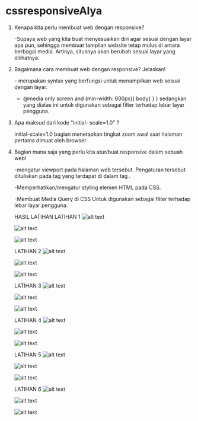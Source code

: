 # cssresponsiveAlya
1. Kenapa kita perlu membuat web dengan responsive?

    -Supaya web yang kita buat menyesuaikan diri agar sesuai dengan layar apa pun, sehingga membuat tampilan website tetap mulus di          antara berbagai media. Artinya, situsnya akan berubah sesuai layar yang dilihatnya. 
2. Bagaimana cara membuat web dengan responsive? Jelaskan!

    -<meta name="viewport" content="width=device-width, initial-scale=1.0">
    merupakan syntax yang berfungsi untuk menampilkan web sesuai dengan layar.
    
    - @media only screen and (min-width: 600px){
            body{
            }
        }
        sedangkan yang diatas ini untuk digunakan sebagai filter terhadap lebar layar pengguna.
    
3. Apa maksud dari kode "initial- scale=1.0” ?

      initial-scale=1.0 bagian menetapkan tingkat zoom awal saat halaman pertama dimuat oleh browser
      
4. Bagian mana saja yang perlu kita atur/buat responsive dalam sebuah web!

      -mengatur viewport pada halaman web tersebut. Pengaturan tersebut dituliskan pada tag <meta> yang terdapat di dalam tag <head>.
    
      -Memperhatikan/mengatur styling elemen HTML pada CSS.
      
      -Membuat Media Query di CSS Untuk digunakan sebagai filter terhadap lebar layar pengguna.
      
      
      
      
      
      HASIL LATIHAN
      LATIHAN 1
      ![alt text](https://github.com/AlyaSelviaTamzila/cssresponsiveAlya/blob/master/1.jpg)
      
      ![alt text](https://github.com/AlyaSelviaTamzila/cssresponsiveAlya/blob/master/2.jpg)
      
      ![alt text](https://github.com/AlyaSelviaTamzila/cssresponsiveAlya/blob/master/3.jpg)
      
      LATIHAN 2
      ![alt text](https://github.com/AlyaSelviaTamzila/cssresponsiveAlya/blob/master/4.jpg)
      
      ![alt text](https://github.com/AlyaSelviaTamzila/cssresponsiveAlya/blob/master/5.jpg)
      
      ![alt text](https://github.com/AlyaSelviaTamzila/cssresponsiveAlya/blob/master/6.jpg)
      
      LATIHAN 3
      ![alt text](https://github.com/AlyaSelviaTamzila/cssresponsiveAlya/blob/master/7.jpg)
      
      ![alt text](https://github.com/AlyaSelviaTamzila/cssresponsiveAlya/blob/master/8.jpg)
      
      ![alt text](https://github.com/AlyaSelviaTamzila/cssresponsiveAlya/blob/master/9.jpg)
      
      LATIHAN 4
      ![alt text](https://github.com/AlyaSelviaTamzila/cssresponsiveAlya/blob/master/10.jpg)
      
      ![alt text](https://github.com/AlyaSelviaTamzila/cssresponsiveAlya/blob/master/11.jpg)
      
      ![alt text](https://github.com/AlyaSelviaTamzila/cssresponsiveAlya/blob/master/12.jpg)
      
     LATIHAN 5
     ![alt text](https://github.com/AlyaSelviaTamzila/cssresponsiveAlya/blob/master/13.jpg)
     
     ![alt text](https://github.com/AlyaSelviaTamzila/cssresponsiveAlya/blob/master/14.jpg)
     
     ![alt text](https://github.com/AlyaSelviaTamzila/cssresponsiveAlya/blob/master/15.jpg)
     
     LATIHAN 6
     ![alt text](https://github.com/AlyaSelviaTamzila/cssresponsiveAlya/blob/master/16.jpg)
     
     ![alt text](https://github.com/AlyaSelviaTamzila/cssresponsiveAlya/blob/master/17.jpg)
     
     ![alt text](https://github.com/AlyaSelviaTamzila/cssresponsiveAlya/blob/master/18.jpg)
